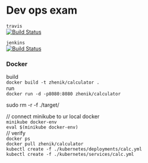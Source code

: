 # Dev ops exam  
`travis`  
[![Build Status](https://travis-ci.com/NikitaZhevnitskiy/devops-exam.svg?token=6FYqXrfAk2ZHo34Tq8Gp&branch=master)](https://travis-ci.com/NikitaZhevnitskiy/devops-exam)  

`jenkins`   
[![Build Status](http://95.85.15.63:8080/buildStatus/icon?job=master-Jenkinsfile)](http://95.85.15.63:8080/job/master-Jenkinsfile/)

### Docker
build  
`docker build -t zhenik/calculator .`  
run  
`docker run -d -p8080:8080 zhenik/calculator`

sudo rm -r -f ./target/

// connect minikube to ur local docker  
`minikube docker-env`  
`eval $(minikube docker-env)`  
// verify  
`docker ps`  
`docker pull zhenik/calculator`  
`kubectl create -f ./kubernetes/deployments/calc.yml`  
`kubectl create -f ./kubernetes/services/calc.yml`
